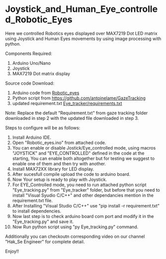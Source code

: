 # Joystick_and_Human_Eye_controlled_Robotic_Eyes
Here we controlled Robotics eyes displayed over MAX7219 Dot LED matrix using Joystick and Human Eyes movements by using image processing with python.

Components Required:
1. Arduino Uno/Nano
2. Joystick
3. MAX7219 Dot matrix display

Source code Download:
1. Arduino code from [Robotic_eyes](https://github.com/hakseengineer/Joystick_and_Human_Eye_controlled_Robotic_Eyes/tree/main/Robotic_eyes)
2. Python script from https://github.com/antoinelame/GazeTracking
3. updated requirement.txt [Eye_tracker/requirements.txt](https://github.com/hakseengineer/Joystick_and_Human_Eye_controlled_Robotic_Eyes/blob/main/Eye_tracker/requirements.txt)

Note: Replace the default "Requirement.txt" from gaze tracking folder downloaded in step 2 with the updated file downloaded in step 3.

Steps to configure will be as follows:
1. Install Arduino IDE.
2. Open "Robotic_eyes.ino" from attached code.
3. You can enable or disable Jostick/Eye_controlled mode, using macros "JOYSTICK" and "EYE_CONTROLLED" defined in the code at the starting, You can enable both altogether but for testing we suggest to enable one of them and then try with another.
4. Install MAX72XX library for LED display.
5. After sucesfull compile upload the code to arduino board.
6. Now Your setup is ready to play with Joystick.
7. For EYE_Controlled mode, you need to run attached python script "Eye_tracking.py" from "Eye_tracker" folder, but before that you need to install "Visual Syudio C/C++" and other dependancies mention in the requirement.txt file.
8. After Installing "Visual Studio C/C++" use "pip install -r requirement.txt" to install dependencies.
9. Now last step is to check arduino board com port and modify it in the "Eye_tracking.py" and save it.
10. Now Run python script using "py Eye_tracking.py" command.


Additionally you can checkoutn corresponding video on our channel "Hak_Se Engineer" for complete detail.

Enjoy!!

